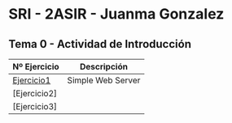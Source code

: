 # SRI - 2ASIR - Juanma Gonzalez

## Tema 0 - Actividad de Introducción

| Nº Ejercicio | Descripción |
|--------------|-------------|
|[Ejercicio1](Tema0/Ejercicio1)  |     Simple Web Server        |
|[Ejercicio2]  |             |
|[Ejercicio3]  |             |
